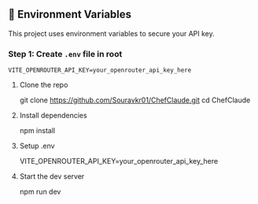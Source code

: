 ## 🔐 Environment Variables

This project uses environment variables to secure your API key.

### Step 1: Create `.env` file in root

```env
VITE_OPENROUTER_API_KEY=your_openrouter_api_key_here
```
1. Clone the repo

   git clone https://github.com/Souravkr01/ChefClaude.git
   cd ChefClaude


2. Install dependencies
   
   npm install

3. Setup .env
   
   VITE_OPENROUTER_API_KEY=your_openrouter_api_key_here

4. Start the dev server

   npm run dev
